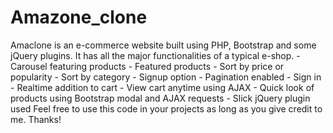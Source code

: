 # Amazone_clone
 Amaclone is an e-commerce website built using PHP, Bootstrap and some jQuery plugins. It has all the major functionalities of a typical e-shop. - Carousel featuring products - Featured products - Sort by price or popularity - Sort by category - Signup option - Pagination enabled - Sign in - Realtime addition to cart - View cart anytime using AJAX - Quick look of products using Bootstrap modal and AJAX requests - Slick jQuery plugin used Feel free to use this code in your projects as long as you give credit to me. Thanks!
